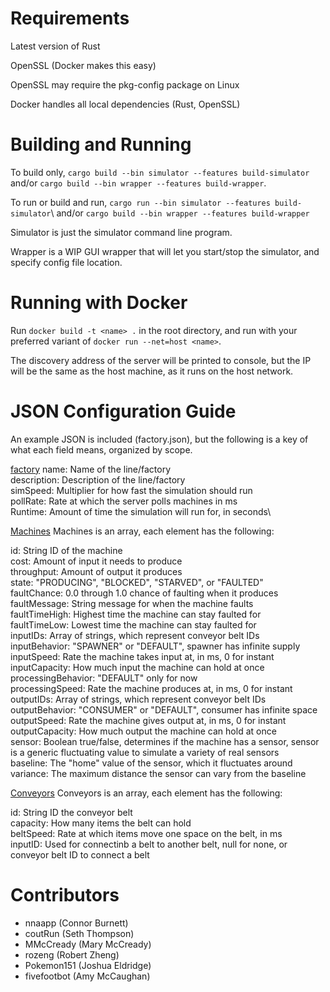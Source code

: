 # Requirements
Latest version of Rust

OpenSSL (Docker makes this easy)

OpenSSL may require the pkg-config package on Linux

Docker handles all local dependencies (Rust, OpenSSL)

# Building and Running
To build only, `cargo build --bin simulator --features build-simulator`\
and/or `cargo build --bin wrapper --features build-wrapper`.

To run or build and run, `cargo run --bin simulator --features build-simulator`\ 
and/or `cargo build --bin wrapper --features build-wrapper`

Simulator is just the simulator command line program.

Wrapper is a WIP GUI wrapper that will let you start/stop the simulator, and specify config file location.

# Running with Docker
Run `docker build -t <name> .` in the root directory,
and run with your preferred variant of `docker run --net=host <name>`.

The discovery address of the server will be printed to console, but the IP
will be the same as the host machine, as it runs on the host network.

# JSON Configuration Guide
An example JSON is included (factory.json), but the following is a key of what each field means, organized by scope.

<u>factory</u>
name: Name of the line/factory\
description: Description of the line/factory\
simSpeed: Multiplier for how fast the simulation should run\
pollRate: Rate at which the server polls machines in ms\
Runtime: Amount of time the simulation will run for, in seconds\

<u>Machines</u>
Machines is an array, each element has the following:

id: String ID of the machine\
cost: Amount of input it needs to produce\
throughput: Amount of output it produces\
state: "PRODUCING", "BLOCKED", "STARVED", or "FAULTED"\
faultChance: 0.0 through 1.0 chance of faulting when it produces\
faultMessage: String message for when the machine faults\
faultTimeHigh: Highest time the machine can stay faulted for\
faultTimeLow: Lowest time the machine can stay faulted for\
inputIDs: Array of strings, which represent conveyor belt IDs\
inputBehavior: "SPAWNER" or "DEFAULT", spawner has infinite supply\
inputSpeed: Rate the machine takes input at, in ms, 0 for instant\
inputCapacity: How much input the machine can hold at once\
processingBehavior: "DEFAULT" only for now\
processingSpeed: Rate the machine produces at, in ms, 0 for instant\
outputIDs: Array of strings, which represent conveyor belt IDs\
outputBehavior: "CONSUMER" or "DEFAULT", consumer has infinite space\
outputSpeed: Rate the machine gives output at, in ms, 0 for instant\
outputCapacity: How much output the machine can hold at once\
sensor: Boolean true/false, determines if the machine has a sensor,
sensor is a generic fluctuating value to simulate a variety of real sensors\
baseline: The "home" value of the sensor, which it fluctuates around\
variance: The maximum distance the sensor can vary from the baseline

<u>Conveyors</u>
Conveyors is an array, each element has the following:

id: String ID the conveyor belt\
capacity: How many items the belt can hold\
beltSpeed: Rate at which items move one space on the belt, in ms\
inputID: Used for connectinb a belt to another belt, null for none,
or conveyor belt ID to connect a belt

# Contributors
- nnaapp (Connor Burnett)
- coutRun (Seth Thompson)
- MMcCready (Mary McCready)
- rozeng (Robert Zheng)
- Pokemon151 (Joshua Eldridge)
- fivefootbot (Amy McCaughan)
